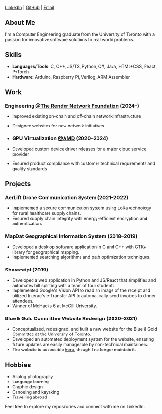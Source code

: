 [LinkedIn](https://www.linkedin.com/in/zachary-jager-lapointe/) | [GitHub](https://github.com/zbotpoint) | [Email](mailto:zach@zbotpoint.dev)

## About Me

I'm a Computer Engineering graduate from the University of Toronto with a passion for innovative software solutions to real world problems.

## Skills

- **Languages/Tools:** C, C++, JS/TS, Python, C#, Java, HTML+CSS, React, PyTorch
- **Hardware:** Arduino, Raspberry Pi, Verilog, ARM Assembler

## Work

### Engineering [@The Render Network Foundation](renderfoundation.com) (2024&ndash;)
- Improved existing on-chain and off-chain network infrastructure
- Designed websites for new network initiatives

- ### GPU Virtualization [@AMD](amd.com) (2020&ndash;2024)
- Developed custom device driver releases for a major cloud service provider
- Ensured product compliance with customer technical requirements and quality standards

## Projects

### AerLift Drone Communication System (2021&ndash;2022)

- Implemented a secure communication system using LoRa technology for rural healthcare supply chains.
- Ensured supply chain integrity with energy-efficient encryption and authentication.

### MapDat Geographical Information System (2018&ndash;2019)

- Developed a desktop software application in C and C++ with GTK+ library for geographical mapping.
- Implemented searching algorithms and path optimization techniques.

### Shareceipt (2019)

- Developed a web application in Python and JS/React that simplifies and automates bill splitting with a team of four students.
- Implemented Google's Vision API to read an image of the receipt and utilized Interac's e-Transfer API to automatically send invoices to dinner attendees.
- Winner of McHacks 6 at McGill University.

### Blue & Gold Committee Website Redesign (2020&ndash;2021)

- Conceptualized, redesigned, and built a new website for the Blue & Gold Committee at the University of Toronto.
- Developed an automated deployment system for the website, ensuring future updates are easily manageable by non-technical maintainers.
- The website is accessible [here](https://blueandgold.skule.ca), though I no longer maintain it.

## Hobbies

- Analog photography
- Language learning
- Graphic design
- Canoeing and kayaking
- Travelling abroad

Feel free to explore my repositories and connect with me on LinkedIn.

